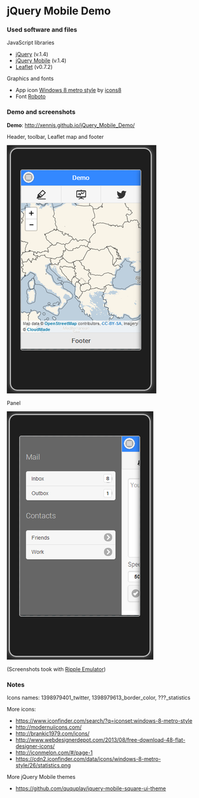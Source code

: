# jQuery Mobile Demo

### Used software and files
 
JavaScript libraries

* [jQuery](http://jquery.com) (v.1.4)
* [jQuery Mobile](http://jquerymobile.com/) (v.1.4)
* [Leaflet](http://leafletjs.com/) (v0.7.2)

Graphics and fonts

* App icon [Windows 8 metro style](https://www.iconfinder.com/iconsets/windows-8-metro-style) by [icons8](http://icons8.com/license/)
* Font [Roboto](http://www.google.com/fonts/specimen/Roboto)

### Demo and screenshots

**Demo**: http://xennis.github.io/jQuery_Mobile_Demo/

Header, toolbar, Leaflet map and footer

![map_view](_screenshots/map_view.png)

Panel

![panel](_screenshots/panel.png)


(Screenshots took with [Ripple Emulator](https://chrome.google.com/webstore/detail/ripple-emulator-beta/geelfhphabnejjhdalkjhgipohgpdnoc))

### Notes

Icons names: 1398979401_twitter, 1398979613_border_color, ???_statistics

More icons:

* https://www.iconfinder.com/search/?q=iconset:windows-8-metro-style
* http://modernuiicons.com/
* http://brankic1979.com/icons/
* http://www.webdesignerdepot.com/2013/08/free-download-48-flat-designer-icons/
* http://iconmelon.com/#/page-1
* https://cdn2.iconfinder.com/data/icons/windows-8-metro-style/26/statistics.png

More jQuery Mobile themes

* https://github.com/ququplay/jquery-mobile-square-ui-theme
